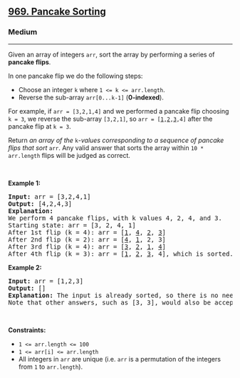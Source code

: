 <h2><a href="https://leetcode.com/problems/pancake-sorting/">969. Pancake Sorting</a></h2><h3>Medium</h3><hr><div><p>Given an array of integers <code data-copier-init="true">arr</code>, sort the array by performing a series of <strong>pancake flips</strong>.</p>

<p>In one pancake flip we do the following steps:</p>

<ul>
	<li>Choose an integer <code data-copier-init="true">k</code> where <code data-copier-init="true">1 &lt;= k &lt;= arr.length</code>.</li>
	<li>Reverse the sub-array <code data-copier-init="true">arr[0...k-1]</code> (<strong>0-indexed</strong>).</li>
</ul>

<p>For example, if <code data-copier-init="true">arr = [3,2,1,4]</code> and we performed a pancake flip choosing <code data-copier-init="true">k = 3</code>, we reverse the sub-array <code data-copier-init="true">[3,2,1]</code>, so <code data-copier-init="true">arr = [<u>1</u>,<u>2</u>,<u>3</u>,4]</code> after the pancake flip at <code data-copier-init="true">k = 3</code>.</p>

<p>Return <em>an array of the </em><code data-copier-init="true">k</code><em>-values corresponding to a sequence of pancake flips that sort </em><code data-copier-init="true">arr</code>. Any valid answer that sorts the array within <code data-copier-init="true">10 * arr.length</code> flips will be judged as correct.</p>

<p>&nbsp;</p>
<p><strong class="example">Example 1:</strong></p>

<pre data-copier-init="true"><strong>Input:</strong> arr = [3,2,4,1]
<strong>Output:</strong> [4,2,4,3]
<strong>Explanation: </strong>
We perform 4 pancake flips, with k values 4, 2, 4, and 3.
Starting state: arr = [3, 2, 4, 1]
After 1st flip (k = 4): arr = [<u>1</u>, <u>4</u>, <u>2</u>, <u>3</u>]
After 2nd flip (k = 2): arr = [<u>4</u>, <u>1</u>, 2, 3]
After 3rd flip (k = 4): arr = [<u>3</u>, <u>2</u>, <u>1</u>, <u>4</u>]
After 4th flip (k = 3): arr = [<u>1</u>, <u>2</u>, <u>3</u>, 4], which is sorted.
</pre>

<p><strong class="example">Example 2:</strong></p>

<pre data-copier-init="true"><strong>Input:</strong> arr = [1,2,3]
<strong>Output:</strong> []
<strong>Explanation: </strong>The input is already sorted, so there is no need to flip anything.
Note that other answers, such as [3, 3], would also be accepted.
</pre>

<p>&nbsp;</p>
<p><strong>Constraints:</strong></p>

<ul>
	<li><code data-copier-init="true">1 &lt;= arr.length &lt;= 100</code></li>
	<li><code data-copier-init="true">1 &lt;= arr[i] &lt;= arr.length</code></li>
	<li>All integers in <code data-copier-init="true">arr</code> are unique (i.e. <code data-copier-init="true">arr</code> is a permutation of the integers from <code data-copier-init="true">1</code> to <code data-copier-init="true">arr.length</code>).</li>
</ul>
</div>